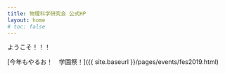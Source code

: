 ```yaml
---
title: 物理科学研究会 公式HP
layout: home
# toc: false
---
```


ようこそ！！！

[今年もやるお！　学園祭！]({{ site.baseurl }}/pages/events/fes2019.html)